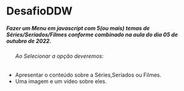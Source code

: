 # DesafioDDW

<h5> Fazer um Menu em javascript  com 5(ou mais) temas de Séries/Seriados/Filmes conforme combinado na aula do dia 05 de outubro de 2022.</h5>

<ul>

  <h6>Ao Selecionar a opção deveremos:</h6>
  <li>Apresentar o conteúdo sobre a Séries,Seriados ou Filmes.</li>
  <li>Uma imagem e um vídeo sobre eles.</li>
